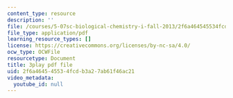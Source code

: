 ```yaml
---
content_type: resource
description: ''
file: /courses/5-07sc-biological-chemistry-i-fall-2013/2f6a464545534fcdb3a27ab61f46ac21_61ZVXmh6ae0.pdf
file_type: application/pdf
learning_resource_types: []
license: https://creativecommons.org/licenses/by-nc-sa/4.0/
ocw_type: OCWFile
resourcetype: Document
title: 3play pdf file
uid: 2f6a4645-4553-4fcd-b3a2-7ab61f46ac21
video_metadata:
  youtube_id: null
---
```

